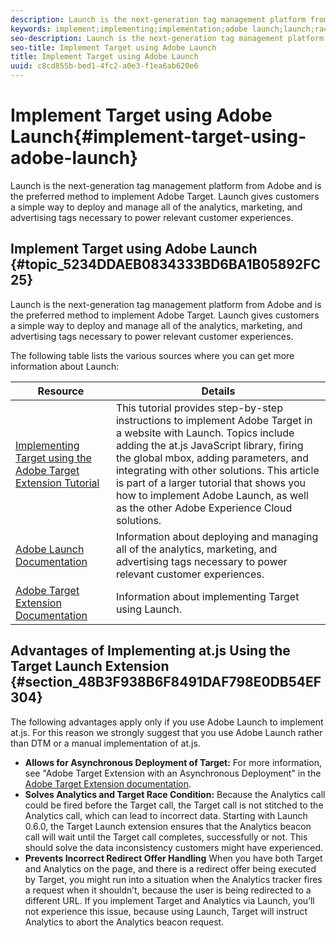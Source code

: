 ```yaml
---
description: Launch is the next-generation tag management platform from Adobe and is the preferred method to implement Adobe Target. Launch gives customers a simple way to deploy and manage all of the analytics, marketing, and advertising tags necessary to power relevant customer experiences.
keywords: implement;implementing;implementation;adobe launch;launch;race;redirect
seo-description: Launch is the next-generation tag management platform from Adobe and is the preferred method to implement Adobe Target. Launch gives customers a simple way to deploy and manage all of the analytics, marketing, and advertising tags necessary to power relevant customer experiences.
seo-title: Implement Target using Adobe Launch
title: Implement Target using Adobe Launch
uuid: c8cd855b-bed1-4fc2-a0e3-f1ea6ab620e6
---
```


# Implement Target using Adobe Launch{#implement-target-using-adobe-launch}

Launch is the next-generation tag management platform from Adobe and is the preferred method to implement Adobe Target. Launch gives customers a simple way to deploy and manage all of the analytics, marketing, and advertising tags necessary to power relevant customer experiences.

## Implement Target using Adobe Launch {#topic_5234DDAEB0834333BD6BA1B05892FC25}

Launch is the next-generation tag management platform from Adobe and is the preferred method to implement Adobe Target. Launch gives customers a simple way to deploy and manage all of the analytics, marketing, and advertising tags necessary to power relevant customer experiences. 

The following table lists the various sources where you can get more information about Launch:

| Resource | Details |
|--- |--- |
|[Implementing Target using the Adobe Target Extension Tutorial](https://docs.adobe.com/content/help/en/experience-cloud/implementing-in-websites-with-launch/implement-solutions/target.html)|This tutorial provides step-by-step instructions to implement Adobe Target in a website with Launch. Topics include adding the at.js JavaScript library, firing the global mbox, adding parameters, and integrating with other solutions. This article is part of a larger tutorial that shows you how to implement Adobe Launch, as well as the other Adobe Experience Cloud solutions.|
|[Adobe Launch Documentation](https://docs.adobelaunch.com/getting-started)|Information about deploying and managing all of the analytics, marketing, and advertising tags necessary to power relevant customer experiences.|
|[Adobe Target Extension Documentation](https://docs.adobelaunch.com/extension-reference/web/adobe-target-extension)|Information about implementing Target using Launch.|

## Advantages of Implementing at.js Using the Target Launch Extension {#section_48B3F938B6F8491DAF798E0DB54EF304}

The following advantages apply only if you use Adobe Launch to implement at.js. For this reason we strongly suggest that you use Adobe Launch rather than DTM or a manual implementation of at.js.

* **Allows for Asynchronous Deployment of Target:** For more information, see "Adobe Target Extension with an Asynchronous Deployment" in the [Adobe Target Extension documentation](https://docs.adobelaunch.com/extension-reference/web/adobe-target-extension). 
* **Solves Analytics and Target Race Condition:** Because the Analytics call could be fired before the Target call, the Target call is not stitched to the Analytics call, which can lead to incorrect data. Starting with Launch 0.6.0, the Target Launch extension ensures that the Analytics beacon call will wait until the Target call completes, successfully or not. This should solve the data inconsistency customers might have experienced. 
* **Prevents Incorrect Redirect Offer Handling** When you have both Target and Analytics on the page, and there is a redirect offer being executed by Target, you might run into a situation when the Analytics tracker fires a request when it shouldn’t, because the user is being redirected to a different URL. If you implement Target and Analytics via Launch, you’ll not experience this issue, because using Launch, Target will instruct Analytics to abort the Analytics beacon request.

